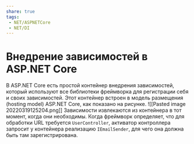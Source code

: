 ```yaml
---
share: true
tags:
 - NET/ASPNETCore
 - NET/DI
---
```

# Внедрение зависимостей в ASP.NET Core
В ASP.NET Core есть простой контейнер внедрения зависимостей,  который используют все библиотеки фреймворка для регистрации себя и своих зависимостей. Этот контейнер встроен в модель размещения (hosting model) ASP.NET Core, как показано на рисунке.
![[Pasted image 20220319125204.png]]
Зависимости извлекаются из контейнера в тот момент, когда они необходимы. Когда фреймворк определяет, что для обработки URL требуется `UserController`, активатор контроллера запросит у контейнера реализацию `IEmailSender`, для чего она должна быть там зарегистрирована.
